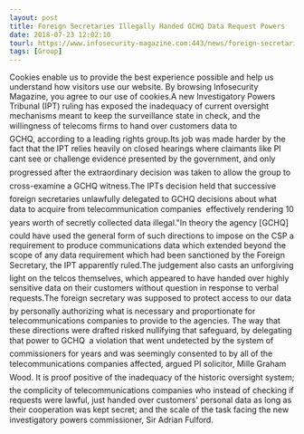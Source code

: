 ```yaml
---
layout: post
title: Foreign Secretaries Illegally Handed GCHQ Data Request Powers
date: 2018-07-23 12:02:10
tourl: https://www.infosecurity-magazine.com:443/news/foreign-secretaries-gchq-data/
tags: [Group]
---
```

Cookies enable us to provide the best experience possible and help us understand how visitors use our website. By browsing Infosecurity Magazine, you agree to our use of cookies.A new Investigatory Powers Tribunal (IPT) ruling has exposed the inadequacy of current oversight mechanisms meant to keep the surveillance state in check, and the willingness of telecoms firms to hand over customers data to GCHQ, according to a leading rights group.Its job was made harder by the fact that the IPT relies heavily on closed hearings where claimants like PI cant see or challenge evidence presented by the government, and only progressed after the extraordinary decision was taken to allow the group to cross-examine a GCHQ witness.The IPTs decision held that successive foreign secretaries unlawfully delegated to GCHQ decisions about what data to acquire from telecommunication companies  effectively rendering 10 years worth of secretly collected data illegal."In theory the agency [GCHQ] could have used the general form of such directions to impose on the CSP a requirement to produce communications data which extended beyond the scope of any data requirement which had been sanctioned by the Foreign Secretary, the IPT apparently ruled.The judgement also casts an unforgiving light on the telcos themselves, which appeared to have handed over highly sensitive data on their customers without question in response to verbal requests.The foreign secretary was supposed to protect access to our data by personally authorizing what is necessary and proportionate for telecommunications companies to provide to the agencies. The way that these directions were drafted risked nullifying that safeguard, by delegating that power to GCHQ  a violation that went undetected by the system of commissioners for years and was seemingly consented to by all of the telecommunications companies affected, argued PI solicitor, Mille Graham Wood. It is proof positive of the inadequacy of the historic oversight system; the complicity of telecommunications companies who instead of checking if requests were lawful, just handed over customers' personal data as long as their cooperation was kept secret; and the scale of the task facing the new investigatory powers commissioner, Sir Adrian Fulford.